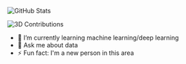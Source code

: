![GitHub Stats](https://github-readme-stats.vercel.app/api?username=ZeynepKlc&show_icons=true&theme=merko)


![3D Contributions](https://github.com/ZeynepKlc/ZeynepKlc/raw/main/profile-3d-contrib/profile-blue.svg)



- 🌱 I’m currently learning machine learning/deep learning
- 💬 Ask me about data
- ⚡ Fun fact: I'm a new person in this area
